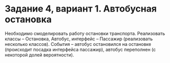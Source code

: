 # Задание 4, вариант 1. Автобусная остановка
Необходимо смоделировать работу остановки транспорта. Реализовать классы – Остановка, Автобус, интерфейс – Пассажир (реализовать несколько классов). События – автобус остановился на остановке (происходит посадка интерфейса пассажир), автобус переполнен (с некоторой долей вероятности).

